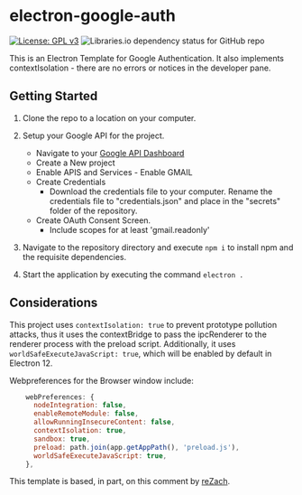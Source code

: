 # electron-google-auth
[![License: GPL v3](https://img.shields.io/badge/License-GPLv3-blue.svg)](https://www.gnu.org/licenses/gpl-3.0)
![Libraries.io dependency status for GitHub repo](https://img.shields.io/librariesio/github/dpieski/electron-google-auth)

This is an Electron Template for Google Authentication. It also implements contextIsolation - there are no errors or notices in the developer pane. 


## Getting Started
1) Clone the repo to a location on your computer.
2) Setup your Google API for the project. 
    * Navigate to your [Google API Dashboard](https://console.developers.google.com)
    * Create a New project
    * Enable APIS and Services - Enable GMAIL 
    * Create Credentials
      * Download the credentials file to your computer. Rename the credentials file to "credentials.json" and place in the "secrets" folder of the repository.
    * Create OAuth Consent Screen.
      * Include scopes for at least 'gmail.readonly'

3) Navigate to the repository directory and execute `npm i` to install npm and the requisite dependencies.
4) Start the application by executing the command `electron .`

## Considerations
This project uses `contextIsolation: true` to prevent prototype pollution attacks, thus it uses the contextBridge to pass the ipcRenderer to the renderer process with the preload script. Additionally, it uses `worldSafeExecuteJavaScript: true`, which will be enabled by default in Electron 12.

Webpreferences for the Browser window include: 
```javascript
    webPreferences: {
      nodeIntegration: false,
      enableRemoteModule: false,
      allowRunningInsecureContent: false,
      contextIsolation: true,
      sandbox: true,
      preload: path.join(app.getAppPath(), 'preload.js'),
      worldSafeExecuteJavaScript: true,
    },
```


This template is based, in part, on this comment by [reZach](https://github.com/electron/electron/issues/9920#issuecomment-575839738).
